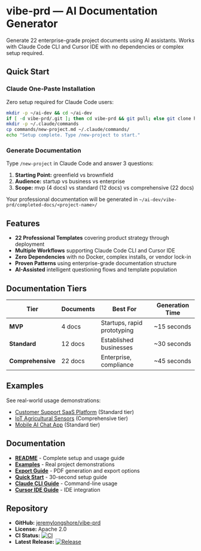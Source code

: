 # vibe-prd — AI Documentation Generator

Generate 22 enterprise-grade project documents using AI assistants. Works with Claude Code CLI and Cursor IDE with no dependencies or complex setup required.

## Quick Start

### Claude One-Paste Installation
Zero setup required for Claude Code users:

```bash
mkdir -p ~/ai-dev && cd ~/ai-dev
if [ -d vibe-prd/.git ]; then cd vibe-prd && git pull; else git clone https://github.com/jeremylongshore/vibe-prd.git && cd vibe-prd; fi
mkdir -p ~/.claude/commands
cp commands/new-project.md ~/.claude/commands/
echo "Setup complete. Type /new-project to start."
```

### Generate Documentation
Type `/new-project` in Claude Code and answer 3 questions:
1. **Starting Point:** greenfield vs brownfield
2. **Audience:** startup vs business vs enterprise
3. **Scope:** mvp (4 docs) vs standard (12 docs) vs comprehensive (22 docs)

Your professional documentation will be generated in `~/ai-dev/vibe-prd/completed-docs/<project-name>/`

## Features

- **22 Professional Templates** covering product strategy through deployment
- **Multiple Workflows** supporting Claude Code CLI and Cursor IDE
- **Zero Dependencies** with no Docker, complex installs, or vendor lock-in
- **Proven Patterns** using enterprise-grade documentation structure
- **AI-Assisted** intelligent questioning flows and template population

## Documentation Tiers

| Tier | Documents | Best For | Generation Time |
|------|-----------|----------|-----------------|
| **MVP** | 4 docs | Startups, rapid prototyping | ~15 seconds |
| **Standard** | 12 docs | Established businesses | ~30 seconds |
| **Comprehensive** | 22 docs | Enterprise, compliance | ~45 seconds |

## Examples

See real-world usage demonstrations:
- [Customer Support SaaS Platform](examples.html#saas-webapp) (Standard tier)
- [IoT Agricultural Sensors](examples.html#iot-hardware) (Comprehensive tier)
- [Mobile AI Chat App](examples.html#mobile-app) (Standard tier)

## Documentation

- **[README](../README.md)** - Complete setup and usage guide
- **[Examples](examples.html)** - Real project demonstrations
- **[Export Guide](../EXPORT_GUIDE.md)** - PDF generation and export options
- **[Quick Start](../QUICK_START.md)** - 30-second setup guide
- **[Claude CLI Guide](../CLAUDE_CLI_GUIDE.md)** - Command-line usage
- **[Cursor IDE Guide](../CURSOR_IDE_GUIDE.md)** - IDE integration

## Repository

- **GitHub:** [jeremylongshore/vibe-prd](https://github.com/jeremylongshore/vibe-prd)
- **License:** Apache 2.0
- **CI Status:** [![CI](https://github.com/jeremylongshore/vibe-prd/actions/workflows/ci.yml/badge.svg)](https://github.com/jeremylongshore/vibe-prd/actions/workflows/ci.yml)
- **Latest Release:** [![Release](https://img.shields.io/github/v/release/jeremylongshore/vibe-prd?display_name=tag)](https://github.com/jeremylongshore/vibe-prd/releases)